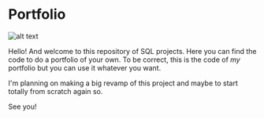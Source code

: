 # Portfolio

![alt text](https://imgs.search.brave.com/j48P3p3E3SKPrp8QWHC4wRygNyDx-u_ytngsNROTLyk/rs:fit:1200:1200:1/g:ce/aHR0cHM6Ly9pLnJl/ZGQuaXQvY2E3cmhp/dmczejk1MS5qcGc "Vaporwave image")

Hello! And welcome to this repository of SQL projects. Here you can find the code to do a portfolio of your own. To be correct, this is the code of *my* portfolio but you can use it whatever you want.

I'm planning on making a big revamp of this project and maybe to start totally from scratch again so.

See you!
